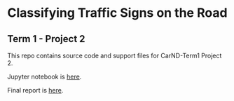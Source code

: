 # Classifying Traffic Signs on the Road

## Term 1 - Project 2

This repo contains source code and support files for CarND-Term1 Project 2.

Jupyter notebook is [here](./Notebook.ipynb).

Final report is [here](./writeup.md).